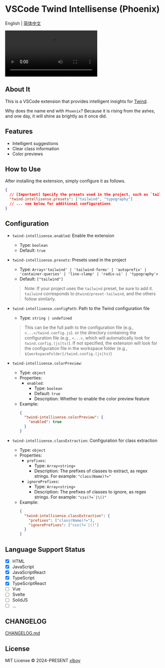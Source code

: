 # VSCode Twind Intellisense (Phoenix)

English | [简体中文](./README.zh.md)

<video src="https://github.com/user-attachments/assets/bc658c10-a684-4201-8960-8c00e835c912"></video>

## About It

This is a VSCode extension that provides intelligent insights for [Twind](https://twind.style).

Why does the name end with `Phoenix`? Because it is rising from the ashes, and one day, it will shine as brightly as it once did.

## Features

- Intelligent suggestions
- Clear class information
- Color previews

## How to Use

After installing the extension, simply configure it as follows.

```json
{
  // [Important] Specify the presets used in the project, such as `tailwind`, ...
  "twind-intellisense.presets": ["tailwind", "typography"]
  // ... see below for additional configurations
}
```

## Configuration

- `twind-intellisense.enabled`: Enable the extension

  - Type: `boolean`
  - Default: `true`

- `twind-intellisense.presets`: Presets used in the project

  - Type: `Array<'tailwind' | 'tailwind-forms' | 'autoprefix' | 'container-queries' | 'line-clamp' | 'radix-ui' | 'typography'>`
  - Default: `["tailwind"]`

  > Note: If your project uses the `tailwind` preset, be sure to add it.
  > `tailwind` corresponds to `@twind/preset-tailwind`, and the others follow similarly.

- `twind-intellisense.configPath`: Path to the Twind configuration file

  - Type: `string | undefined`

  > This can be the full path to the configuration file (e.g., `<...>/twind.config.js`).
  > or the directory containing the configuration file (e.g., `<...>`, which will automatically look for `twind.config.(js|ts)`).
  > If not specified, the extension will look for the configuration file in the workspace folder (e.g., `${workspaceFolder}/twind.config.(js|ts)`)

- `twind-intellisense.colorPreview`:
  - Type: `object`
  - Properties:
    - `enabled`:
      - Type: `boolean`
      - Default: `true`
      - Description: Whether to enable the color preview feature
  - Example:
    ```json
    {
      "twind-intellisense.colorPreview": {
        "enabled": true
      }
    }
    ```
- `twind-intellisense.classExtraction`: Configuration for class extraction

  - Type: `object`
  - Properties:
    - `prefixes`:
      - Type: `Array<string>`
      - Description: The prefixes of classes to extract, as regex strings. For example: `"class(Name)?="`
    - `ignorePrefixes`:
      - Type: `Array<string>`
      - Description: The prefixes of classes to ignore, as regex strings. For example: ``"css(?=`|\()"``
  - Example:
    ```json
    {
      "twind-intellisense.classExtraction": {
        "prefixes": ["class(Name)?="],
        "ignorePrefixes": ["css(?=`|()"]
      }
    }
    ```

## Language Support Status

- [x] HTML
- [x] JavaScript
- [x] JavaScriptReact
- [x] TypeScript
- [x] TypeScriptReact
- [ ] Vue
- [ ] Svelte
- [ ] SolidJS
- [ ] ...

## CHANGELOG

[CHANGELOG.md](https://github.com/xlboy/vscode-twind-intellisense/blob/master/CHANGELOG.md)

## License

MIT License © 2024-PRESENT [xlboy](https://github.com/xlboy)
